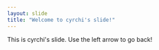 ```yaml
---
layout: slide
title: "Welcome to cyrchi's slide!"
---
```

This is cyrchi's slide.
Use the left arrow to go back!

